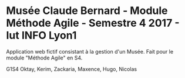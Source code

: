 # Musée Claude Bernard - Module Méthode Agile - Semestre 4 2017 - Iut INFO Lyon1
Application web fictif consistant à la gestion d'un Musée. Fait pour le module "Méthode Agile" en S4.

G1S4 Oktay, Kerim, Zackaria, Maxence, Hugo, Nicolas
